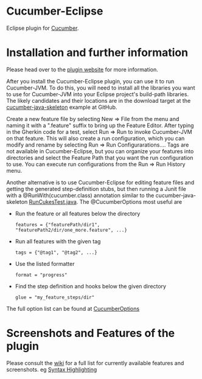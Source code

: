 # Cucumber-Eclipse

Eclipse plugin for [Cucumber](http://cukes.info).

Installation and further information
====================================

Please head over to the [plugin website](http://cucumber.github.com/cucumber-eclipse) for more information.

After you install the Cucumber-Eclipse plugin, you can use it to run Cucumber-JVM. To do this, you will need to install all the libraries you want to use for Cucumber-JVM into your Eclipse project's build-path libraries. The likely candidates and their locations are in the download target at the [cucumber-java-skeleton](https://github.com/cucumber/cucumber-java-skeleton/blob/master/build.xml) example at GitHub.

Create a new feature file by selecting New => File from the menu and naming it with a ".feature" suffix to bring up the Feature Editor. After typing in the Gherkin code for a test, select Run => Run to invoke Cucumber-JVM on that feature. This will also create a run configuration, which you can modify and rename by selecting Run => Run Configurarations.... Tags are not available in Cucumber-Eclipse, but you can organize your features into directories and select the Feature Path that you want the run configuration to use. You can execute run configurations from the Run => Run History menu.

Another alternative is to use Cucumber-Eclipse for editing feature files and getting the generated step-definition stubs, but then running a Junit file with a @RunWith(cucumber.class) annotation similar to the cucumber-java-skeleton [RunCukesTest.java](https://github.com/cucumber/cucumber-java-skeleton/blob/master/src/test/java/skeleton/RunCukesTest.java). The @CucumberOptions most useful are

* Run the feature or all features below the directory
  ```gherkin
  features = {"featurePath/dir1", "featurePath2/dir/one_more.feature", ...}
  ```

* Run all features with the given tag
  ```gherkin
  tags = {"@tag1", "@tag2", ...}
  ```

* Use the listed formatter
  ```gherkin
  format = "progress"
  ```

* Find the step definition and hooks below the given directory
  ```gherkin
  glue = "my_feature_steps/dir"
  ```

The full option list can be found at [CucumberOptions](https://github.com/cucumber/cucumber-jvm/blob/master/core/src/main/java/cucumber/api/CucumberOptions.java)

Screenshots and Features of the plugin
======================================
Please consult the [wiki](https://github.com/cucumber/cucumber-eclipse/wiki) for a full list for currently available features and screenshots.
eg [Syntax Highlighting](https://github.com/cucumber/cucumber-eclipse/wiki/I18n-Syntax-highlighting)



